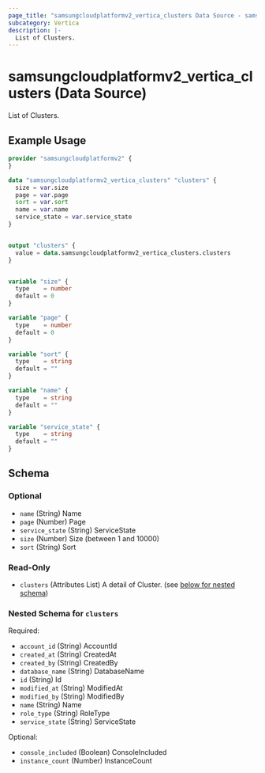```yaml
---
page_title: "samsungcloudplatformv2_vertica_clusters Data Source - samsungcloudplatformv2"
subcategory: Vertica
description: |-
  List of Clusters.
---
```


# samsungcloudplatformv2_vertica_clusters (Data Source)

List of Clusters.

## Example Usage

```terraform
provider "samsungcloudplatformv2" {
}

data "samsungcloudplatformv2_vertica_clusters" "clusters" {
  size = var.size
  page = var.page
  sort = var.sort
  name = var.name
  service_state = var.service_state
}


output "clusters" {
  value = data.samsungcloudplatformv2_vertica_clusters.clusters
}


variable "size" {
  type    = number
  default = 0
}

variable "page" {
  type    = number
  default = 0
}

variable "sort" {
  type    = string
  default = ""
}

variable "name" {
  type    = string
  default = ""
}

variable "service_state" {
  type    = string
  default = ""
}
```

<!-- schema generated by tfplugindocs -->
## Schema

### Optional

- `name` (String) Name
- `page` (Number) Page
- `service_state` (String) ServiceState
- `size` (Number) Size (between 1 and 10000)
- `sort` (String) Sort

### Read-Only

- `clusters` (Attributes List) A detail of Cluster. (see [below for nested schema](#nestedatt--clusters))

<a id="nestedatt--clusters"></a>
### Nested Schema for `clusters`

Required:

- `account_id` (String) AccountId
- `created_at` (String) CreatedAt
- `created_by` (String) CreatedBy
- `database_name` (String) DatabaseName
- `id` (String) Id
- `modified_at` (String) ModifiedAt
- `modified_by` (String) ModifiedBy
- `name` (String) Name
- `role_type` (String) RoleType
- `service_state` (String) ServiceState

Optional:

- `console_included` (Boolean) ConsoleIncluded
- `instance_count` (Number) InstanceCount
